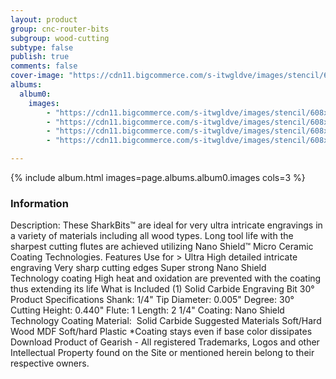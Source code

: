 ```yaml
---
layout: product
group: cnc-router-bits
subgroup: wood-cutting
subtype: false
publish: true
comments: false
cover-image: "https://cdn11.bigcommerce.com/s-itwgldve/images/stencil/608x608/products/2566/7387/sb_4000530_ns_s_w_2__23153.1675310619.png?c=2"
albums:
  album0:
    images:
        - "https://cdn11.bigcommerce.com/s-itwgldve/images/stencil/608x608/products/2566/7387/sb_4000530_ns_s_w_2__23153.1675310619.png?c=2"
        - "https://cdn11.bigcommerce.com/s-itwgldve/images/stencil/608x608/products/2566/6303/sb_4000530_ns_g_w_1__96707.1675310618.png?c=2"
        - "https://cdn11.bigcommerce.com/s-itwgldve/images/stencil/608x608/products/2566/6312/SB-4000530-NS__17586.1675310618.jpg?c=2"
        - "https://cdn11.bigcommerce.com/s-itwgldve/images/stencil/608x608/products/2566/6331/SB-4000530-NS__84654.1675310619.jpg?c=2"

---
```


{% include album.html images=page.albums.album0.images cols=3 %}

### Information

Description:
 These SharkBits™ are ideal for very ultra intricate engravings in a variety of materials including all wood types.  Long tool life with the sharpest cutting flutes are achieved utilizing Nano Shield™ Micro Ceramic Coating Technologies.  Features  Use for > Ultra High detailed intricate engraving Very sharp cutting edges Super strong Nano Shield Technology coating High heat and oxidation are prevented with the coating thus extending its life  What is Included  (1) Solid Carbide Engraving Bit 30°  Product Specifications  Shank: 1/4" Tip Diameter: 0.005" Degree: 30° Cutting Height: 0.440" Flute: 1 Length: 2 1/4" Coating: Nano Shield Technology Coating Material:  Solid Carbide  Suggested Materials  Soft/Hard Wood MDF Soft/hard Plastic  *Coating stays even if base color dissipates Download Product of Gearish - All registered Trademarks, Logos and other Intellectual Property found on the Site or mentioned herein belong to their respective owners.  

